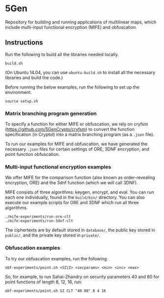 # 5Gen 

Repository for building and running applications of multilinear maps, which 
include multi-input functional encryption (MIFE) and obfuscation.

## Instructions

Run the following to build all the libraries needed locally.
```
build.sh
```
(On Ubuntu 14.04, you can use `ubuntu-build.sh` to install all the necessary 
libraries and build the code.)

Before running the below examples, run the following to set up the environment.
```
source setup.sh
```


### Matrix branching program generation

To specify a function for either MIFE or obfuscation, we rely on cryfsm 
(https://github.com/5GenCrypto/cryfsm) to convert the function specification (in 
Cryptol) into a matrix branching program (as a `.json` file).

To run our examples for MIFE and obfuscation, we have generated the necessary 
`.json` files for certain settings of ORE, 3DNF encryption, and point function 
obfuscation.

### Multi-input functional encryption examples

We offer MIFE for the comparison function (also known as order-revealing 
encryption, ORE) and the 3dnf function (which we will call 3DNF).

MIFE consists of three algorithms: keygen, encrypt, and eval. You can run each 
one individually, found in the `build/bin/` directory. You can also execute our 
example scripts for ORE and 3DNF which run all three algorithms.
```
./mife-experiments/run-ore-clt
./mife-experiments/run-3dnf-clt
````
The ciphertexts are by default stored in `database/`, the public key stored in 
`public/`, and the private key stored in `private/`.

### Obfuscation examples

To try our obfuscation examples, run the following.
```
obf-experiments/point.sh <SZ|Z> <secparams> <min> <inc> <max>
````
So, for example, to run Sahai-Zhandry on security parameters 40 and 80 for
point functions of length 8, 12, 16, run:
```
obf-experiments/point.sh SZ CLT "40 80" 8 4 16
````

